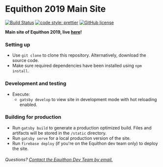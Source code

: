 # Equithon 2019 Main Site

[![Build Status](https://travis-ci.com/equithon/site-main.svg?branch=master)](https://travis-ci.com/equithon/site-main)
[![code style: prettier](https://img.shields.io/badge/code_style-prettier-ff69b4.svg?style=flat-square)](https://github.com/prettier/prettier)
[![GitHub license](https://img.shields.io/github/license/equithon/equithon-main.svg?style=flat-square)](https://github.com/equithon/equithon-main/blob/master/LICENSE)


**Main site of Equithon 2019, live [here](http://www.alexieyizhe.me)!**



### Setting up
- Use `git clone` to clone this repository. Alternatively, download the source code.
- Make sure required dependencies have been installed using `npm install`.

### Development and testing
- Execute:
  - `gatsby develop` to view site in development mode with hot reloading enabled.


### Building for production
 - Run `gatsby build` to generate a production optimized build. Files and artifacts will be stored in the `/static` directory.
 - Run `gatsby serve` for a local production version of the site.
 - Run `firebase deploy` (if you're on the Equithon dev team only) to deploy the site.

###### Questions? [Contact the Equithon Dev Team by email.](mailto:alex@equithon.org)
